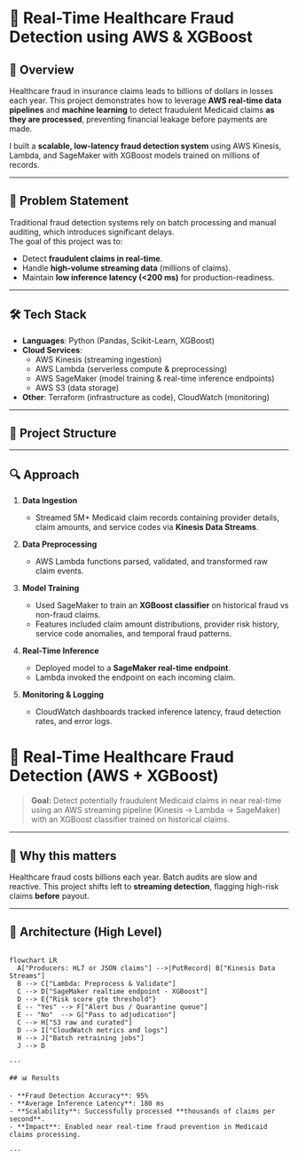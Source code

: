 # 🏥 Real-Time Healthcare Fraud Detection using AWS & XGBoost  

## 📌 Overview  
Healthcare fraud in insurance claims leads to billions of dollars in losses each year. This project demonstrates how to leverage **AWS real-time data pipelines** and **machine learning** to detect fraudulent Medicaid claims **as they are processed**, preventing financial leakage before payments are made.  

I built a **scalable, low-latency fraud detection system** using AWS Kinesis, Lambda, and SageMaker with XGBoost models trained on millions of records.  

---

## 🎯 Problem Statement  
Traditional fraud detection systems rely on batch processing and manual auditing, which introduces significant delays.  
The goal of this project was to:  
- Detect **fraudulent claims in real-time**.  
- Handle **high-volume streaming data** (millions of claims).  
- Maintain **low inference latency (<200 ms)** for production-readiness.  

---

## 🛠️ Tech Stack  
- **Languages**: Python (Pandas, Scikit-Learn, XGBoost)  
- **Cloud Services**:  
  - AWS Kinesis (streaming ingestion)  
  - AWS Lambda (serverless compute & preprocessing)  
  - AWS SageMaker (model training & real-time inference endpoints)  
  - AWS S3 (data storage)  
- **Other**: Terraform (infrastructure as code), CloudWatch (monitoring)  

---

## 📂 Project Structure  

---

## 🔍 Approach  

1. **Data Ingestion**  
   - Streamed 5M+ Medicaid claim records containing provider details, claim amounts, and service codes via **Kinesis Data Streams**.  

2. **Data Preprocessing**  
   - AWS Lambda functions parsed, validated, and transformed raw claim events.  

3. **Model Training**  
   - Used SageMaker to train an **XGBoost classifier** on historical fraud vs non-fraud claims.  
   - Features included claim amount distributions, provider risk history, service code anomalies, and temporal fraud patterns.  

4. **Real-Time Inference**  
   - Deployed model to a **SageMaker real-time endpoint**.  
   - Lambda invoked the endpoint on each incoming claim.  

5. **Monitoring & Logging**  
   - CloudWatch dashboards tracked inference latency, fraud detection rates, and error logs.  

# 🏥 Real-Time Healthcare Fraud Detection (AWS + XGBoost)

> **Goal:** Detect potentially fraudulent Medicaid claims in near real-time using an AWS streaming pipeline (Kinesis → Lambda → SageMaker) with an XGBoost classifier trained on historical claims.

---

## 🔎 Why this matters
Healthcare fraud costs billions each year. Batch audits are slow and reactive. This project shifts left to **streaming detection**, flagging high-risk claims **before** payout.

---

## 🧱 Architecture (High Level)
```mermaid

flowchart LR
  A["Producers: HL7 or JSON claims"] -->|PutRecord| B["Kinesis Data Streams"]
  B --> C["Lambda: Preprocess & Validate"]
  C --> D["SageMaker realtime endpoint - XGBoost"]
  D --> E{"Risk score gte threshold"}
  E -- "Yes" --> F["Alert bus / Quarantine queue"]
  E -- "No"  --> G["Pass to adjudication"]
  C --> H["S3 raw and curated"]
  D --> I["CloudWatch metrics and logs"]
  H --> J["Batch retraining jobs"]
  J --> D

---

## 📊 Results  

- **Fraud Detection Accuracy**: 95%  
- **Average Inference Latency**: 180 ms  
- **Scalability**: Successfully processed **thousands of claims per second**.  
- **Impact**: Enabled near real-time fraud prevention in Medicaid claims processing.  

---



